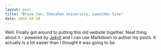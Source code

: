 ```yaml
---
layout: post
title: "Bruce Tan, Shenzhen University, Launches Site"
date: 2016-04-20
---
```


Well. Finally got around to putting this old website together. Neat thing about it - powered by [Jekyll](http://jekyllrb.com) and I can use Markdown to author my posts. It actually is a lot easier than I thought it was going to be.

